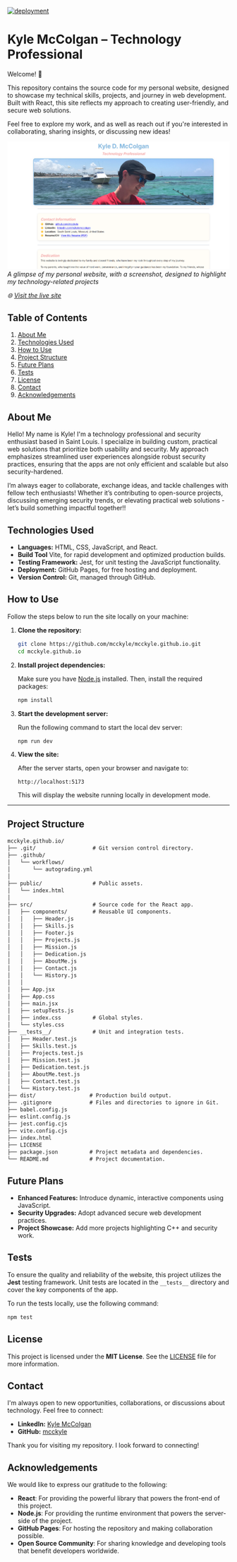 [![deployment](https://github.com/mcckyle/mcckyle.github.io/actions/workflows/autograding.yml/badge.svg)](https://github.com/mcckyle/mcckyle.github.io/actions/workflows/autograding.yml)

# Kyle McColgan – Technology Professional

Welcome! 👋

This repository contains the source code for my personal website, designed to showcase my technical skills, projects, and journey in web development. Built with React, this site reflects my approach to creating user-friendly, and secure web solutions.

Feel free to explore my work, and as well as reach out if you're interested in collaborating, sharing insights, or discussing new ideas!

![Portfolio Screenshot](./public/images/Screenshot_20250602_175629.png)
*A glimpse of my personal website, with a screenshot, designed to highlight my technology-related projects*

*🌐 [Visit the live site](https://mcckyle.github.io/)*

## Table of Contents

1. [About Me](#about-me)
2. [Technologies Used](#technologies-used)
3. [How to Use](#how-to-use)
4. [Project Structure](#project-structure)
5. [Future Plans](#future-plans)
6. [Tests](#tests)
7. [License](#license)
8. [Contact](#contact)
9. [Acknowledgements](#acknowledgements)


## About Me

Hello! My name is Kyle! I'm a technology professional and security enthusiast based in Saint Louis. I specialize in building custom, practical web solutions that prioritize both usability and security. My approach emphasizes streamlined user experiences alongside robust security practices, ensuring that the apps are not only efficient and scalable but also security-hardened.

I’m always eager to collaborate, exchange ideas, and tackle challenges with fellow tech enthusiasts! Whether it’s contributing to open-source projects, discussing emerging security trends, or elevating practical web solutions - let’s build something impactful together!!

## Technologies Used

- **Languages:** HTML, CSS, JavaScript, and React.
- **Build Tool** Vite, for rapid development and optimized production builds.
- **Testing Framework:** Jest, for unit testing the JavaScript functionality.
- **Deployment:** GitHub Pages, for free hosting and deployment.
- **Version Control:** Git, managed through GitHub.

## How to Use

Follow the steps below to run the site locally on your machine:

1. **Clone the repository:**

    ```bash
    git clone https://github.com/mcckyle/mcckyle.github.io.git
    cd mcckyle.github.io
    ```

2. **Install project dependencies:**

    Make sure you have [Node.js](https://nodejs.org/) installed. Then, install the required packages:

    ```bash
    npm install
    ```

3. **Start the development server:**

    Run the following command to start the local dev server:

    ```bash
    npm run dev
    ```

4. **View the site:**

    After the server starts, open your browser and navigate to:

    ```
    http://localhost:5173
    ```

    This will display the website running locally in development mode.

---


## Project Structure

```
mcckyle.github.io/
├── .git/                  # Git version control directory.
├── .github/               
│   └── workflows/
│       └── autograding.yml
│
├── public/                # Public assets.
│   └── index.html
│
├── src/                   # Source code for the React app.
│   ├── components/        # Reusable UI components.
│   │   ├── Header.js
│   │   ├── Skills.js
│   │   ├── Footer.js
│   │   ├── Projects.js
│   │   ├── Mission.js
│   │   ├── Dedication.js
│   │   ├── AboutMe.js
│   │   ├── Contact.js
│   │   └── History.js
│   │         
│   ├── App.jsx
│   ├── App.css
│   ├── main.jsx
│   ├── setupTests.js
│   ├── index.css          # Global styles.
│   └── styles.css
├── __tests__/             # Unit and integration tests.
│   ├── Header.test.js
│   ├── Skills.test.js
│   ├── Projects.test.js
│   ├── Mission.test.js
│   ├── Dedication.test.js
│   ├── AboutMe.test.js
│   ├── Contact.test.js
│   └── History.test.js
├── dist/                 # Production build output.
├── .gitignore            # Files and directories to ignore in Git.
├── babel.config.js
├── eslint.config.js
├── jest.config.cjs
├── vite.config.cjs
├── index.html
├── LICENSE
├── package.json          # Project metadata and dependencies.
└── README.md             # Project documentation.
```

## Future Plans

- **Enhanced Features:** Introduce dynamic, interactive components using JavaScript.
- **Security Upgrades:** Adopt advanced secure web development practices.
- **Project Showcase:** Add more projects highlighting C++ and security work.

## Tests

To ensure the quality and reliability of the website, this project utilizes the **Jest** testing framework. Unit tests are located in the `__tests__` directory and cover the key components of the app.

To run the tests locally, use the following command:

```bash
npm test
```

## License

This project is licensed under the **MIT License**. See the [LICENSE](LICENSE) file for more information.

## Contact

I'm always open to new opportunities, collaborations, or discussions about technology. Feel free to connect:

- **LinkedIn:** [Kyle McColgan](https://www.linkedin.com/in/kylemccolgan/)
- **GitHub:** [mcckyle](https://github.com/mcckyle)

Thank you for visiting my repository. I look forward to connecting!

## Acknowledgements

We would like to express our gratitude to the following:

- **React**: For providing the powerful library that powers the front-end of this project.
- **Node.js**: For providing the runtime environment that powers the server-side of the project.
- **GitHub Pages**: For hosting the repository and making collaboration possible.
- **Open Source Community**: For sharing knowledge and developing tools that benefit developers worldwide.


